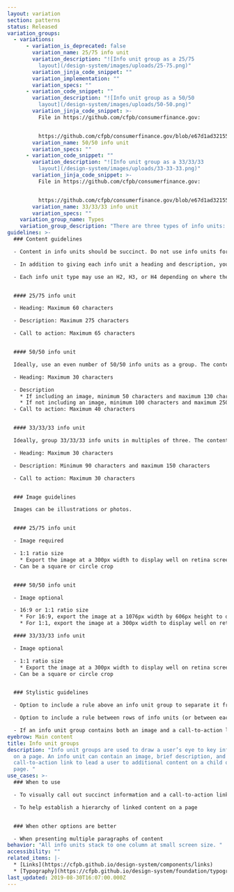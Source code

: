 ```yaml
---
layout: variation
section: patterns
status: Released
variation_groups:
  - variations:
      - variation_is_deprecated: false
        variation_name: 25/75 info unit
        variation_description: "![Info unit group as a 25/75
          layout](/design-system/images/uploads/25-75.png)"
        variation_jinja_code_snippet: ""
        variation_implementation: ""
        variation_specs: ""
      - variation_code_snippet: ""
        variation_description: "![Info unit group as a 50/50
          layout](/design-system/images/uploads/50-50.png)"
        variation_jinja_code_snippet: >-
          File in https://github.com/cfpb/consumerfinance.gov:


          https://github.com/cfpb/consumerfinance.gov/blob/e67d1ad321551c221c01eaa62589dfdd1177d1dc/cfgov/jinja2/v1/_includes/organisms/half-width-link-blob-group.html
        variation_name: 50/50 info unit
        variation_specs: ""
      - variation_code_snippet: ""
        variation_description: "![Info unit group as a 33/33/33
          layout](/design-system/images/uploads/33-33-33.png)"
        variation_jinja_code_snippet: >-
          File in https://github.com/cfpb/consumerfinance.gov:


          https://github.com/cfpb/consumerfinance.gov/blob/e67d1ad321551c221c01eaa62589dfdd1177d1dc/cfgov/jinja2/v1/_includes/organisms/third-width-link-blob-group.html
        variation_name: 33/33/33 info unit
        variation_specs: ""
    variation_group_name: Types
    variation_group_description: "There are three types of info units: 25/75, 50/50, and 33/33/33. "
guidelines: >-
  ### Content guidelines

  - Content in info units should be succinct. Do not use info units for multiple paragraphs of copy. 

  - In addition to giving each info unit a heading and description, you may optionally give the info unit group a heading and introductory paragraph. 

  - Each info unit type may use an H2, H3, or H4 depending on where the info unit sits within the page's heading hierarchy. 


  #### 25/75 info unit

  - Heading: Maximum 60 characters 

  - Description: Maximum 275 characters 

  - Call to action: Maximum 65 characters


  #### 50/50 info unit

  Ideally, use an even number of 50/50 info units as a group. The content in each info unit should be roughly the same number of lines if possible. 

  - Heading: Maximum 30 characters

  - Description
    * If including an image, minimum 50 characters and maximum 130 characters.
    * If not including an image, minimum 100 characters and maximum 250 characters. 
  - Call to action: Maximum 40 characters


  #### 33/33/33 info unit

  Ideally, group 33/33/33 info units in multiples of three. The content in each info unit should be roughly the same number of lines if possible. 

  - Heading: Maximum 30 characters

  - Description: Minimum 90 characters and maximum 150 characters

  - Call to action: Maximum 30 characters


  ### Image guidelines

  Images can be illustrations or photos. 


  #### 25/75 info unit

  - Image required

  - 1:1 ratio size
    * Export the image at a 300px width to display well on retina screens. It will appear as 150px wide at a large browser width and automatically resize to 130px wide at a small browser width. 
  - Can be a square or circle crop


  #### 50/50 info unit

  - Image optional

  - 16:9 or 1:1 ratio size
    * For 16:9, export the image at a 1076px width by 606px height to display well on retina screens. It will appear at a 538px width by 303px height.
    * For 1:1, export the image at a 300px width to display well on retina screens. It will appear as 150px wide at a large browser width and automatically resize to 130px wide at a small browser width. The image can be a square or circle crop.

  #### 33/33/33 info unit

  - Image optional

  - 1:1 ratio size
    * Export the image at a 300px width to display well on retina screens. It will appear as 150px wide at a large browser width and automatically resize to 130px wide at a small browser width. 
  - Can be a square or circle crop


  ### Stylistic guidelines

  - Option to include a rule above an info unit group to separate it from the previous section on the page

  - Option to include a rule between rows of info units (or between each info unit in the case of the 25/75 info unit)

  - If an info unit group contains both an image and a call-to-action link, option to make the image link to the call-to-action URL. If there are multiple call-to-action links, the image will link to the first link.
eyebrow: Main content
title: Info unit groups
description: "Info unit groups are used to draw a user’s eye to key information
  on a page. An info unit can contain an image, brief description, and
  call-to-action link to lead a user to additional content on a child or sibling
  page. "
use_cases: >-
  ### When to use

  - To visually call out succinct information and a call-to-action link that leads users to a deeper dive into content

  - To help establish a hierarchy of linked content on a page


  ### When other options are better

  - When presenting multiple paragraphs of content
behavior: "All info units stack to one column at small screen size. "
accessibility: ""
related_items: |-
  * [Links](https://cfpb.github.io/design-system/components/links)
  * [Typography](https://cfpb.github.io/design-system/foundation/typography)
last_updated: 2019-08-30T16:07:00.000Z
---
```

